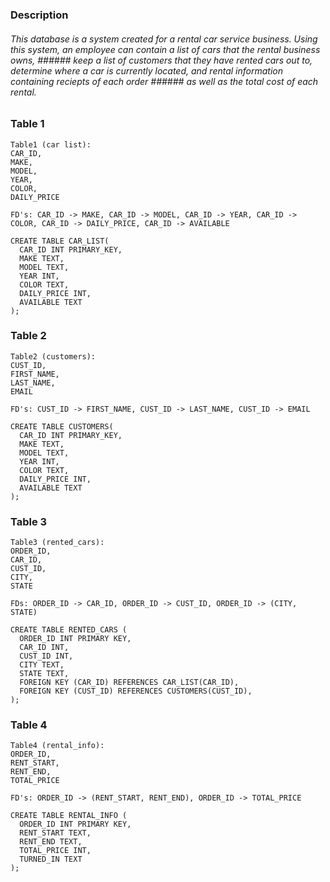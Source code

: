 ### Description
###### This database is a system created for a rental car service business. Using this system, an employee can contain a list of cars that the rental business owns, ###### keep a list of customers that they have rented cars out to, determine where a car is currently located, and rental information containing reciepts of each order ###### as well as the total cost of each rental.
 
 

### Table 1
    Table1 (car list):
    CAR_ID, 
    MAKE, 
    MODEL, 
    YEAR, 
    COLOR,
    DAILY_PRICE

    FD's: CAR_ID -> MAKE, CAR_ID -> MODEL, CAR_ID -> YEAR, CAR_ID -> COLOR, CAR_ID -> DAILY_PRICE, CAR_ID -> AVAILABLE

    CREATE TABLE CAR_LIST(
      CAR_ID INT PRIMARY_KEY, 
      MAKE TEXT, 
      MODEL TEXT, 
      YEAR INT, 
      COLOR TEXT, 
      DAILY_PRICE INT,
      AVAILABLE TEXT
    );

### Table 2
    Table2 (customers):
    CUST_ID, 
    FIRST_NAME, 
    LAST_NAME, 
    EMAIL

    FD's: CUST_ID -> FIRST_NAME, CUST_ID -> LAST_NAME, CUST_ID -> EMAIL
    
    CREATE TABLE CUSTOMERS(
      CAR_ID INT PRIMARY_KEY, 
      MAKE TEXT, 
      MODEL TEXT, 
      YEAR INT, 
      COLOR TEXT, 
      DAILY_PRICE INT,
      AVAILABLE TEXT
    );

### Table 3
    Table3 (rented_cars):
    ORDER_ID, 
    CAR_ID,
    CUST_ID, 
    CITY, 
    STATE

    FDs: ORDER_ID -> CAR_ID, ORDER_ID -> CUST_ID, ORDER_ID -> (CITY, STATE)

    CREATE TABLE RENTED_CARS (
      ORDER_ID INT PRIMARY KEY,
      CAR_ID INT,
      CUST_ID INT,
      CITY TEXT,
      STATE TEXT,
      FOREIGN KEY (CAR_ID) REFERENCES CAR_LIST(CAR_ID),
      FOREIGN KEY (CUST_ID) REFERENCES CUSTOMERS(CUST_ID),
    );

### Table 4
    Table4 (rental_info):
    ORDER_ID, 
    RENT_START, 
    RENT_END, 
    TOTAL_PRICE

    FD's: ORDER_ID -> (RENT_START, RENT_END), ORDER_ID -> TOTAL_PRICE

    CREATE TABLE RENTAL_INFO (
      ORDER_ID INT PRIMARY KEY, 
      RENT_START TEXT,
      RENT_END TEXT,
      TOTAL_PRICE INT,
      TURNED_IN TEXT
    );
